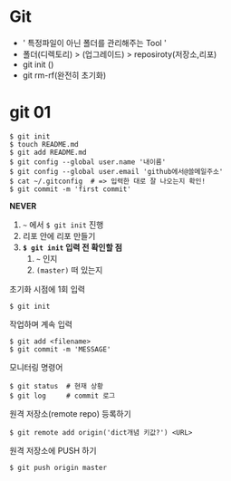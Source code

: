 # Git

- ' 특정파일이 아닌 폴더를 관리해주는 Tool '
- 폴더(디렉토리)   > (업그레이드) > reposiroty(저장소,리포)
- git init ()
- git rm-rf(완전히 초기화)

# git 01



```
$ git init
$ touch README.md
$ git add README.md
$ git config --global user.name '내이름'
$ git config --global user.email 'github에서@쓸메일주소'
$ cat ~/.gitconfig  # => 입력한 대로 잘 나오는지 확인!
$ git commit -m 'first commit'
```

**NEVER**

1. `~` 에서 `$ git init` 진행
2. 리포 안에 리포 만들기
3. **`$ git init` 입력 전 확인할 점**
   1. `~` 인지
   2. `(master)` 떠 있는지



초기화 시점에 1회 입력

```
$ git init 
```

작업하며 계속 입력

```
$ git add <filename>
$ git commit -m 'MESSAGE'
```

모니터링 명령어

```
$ git status  # 현재 상황
$ git log     # commit 로그 
```

원격 저장소(remote repo) 등록하기
```
$ git remote add origin('dict개념 키값?') <URL>
```

원격 저장소에 PUSH 하기
```
$ git push origin master
```